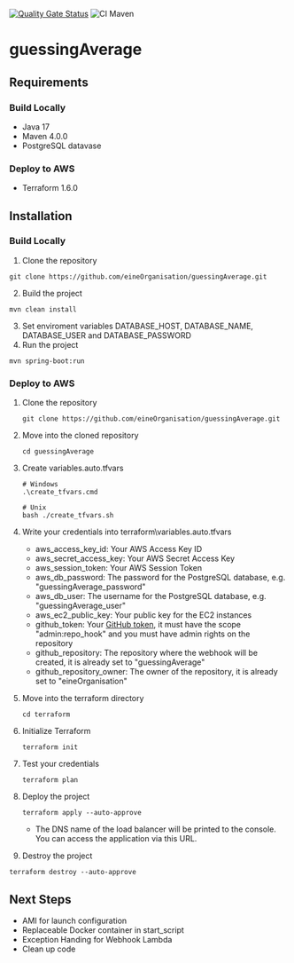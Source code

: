 [![Quality Gate Status](https://sonarcloud.io/api/project_badges/measure?project=eineOrganisation_guessingAverage&metric=alert_status)](https://sonarcloud.io/summary/new_code?id=eineOrganisation_guessingAverage)
![CI Maven](https://github.com/eineOrganisation/guessingAverage/actions/workflows/maven.yml/badge.svg)

# guessingAverage

## Requirements

### Build Locally
* Java 17
* Maven 4.0.0
* PostgreSQL datavase

### Deploy to AWS
* Terraform 1.6.0

## Installation
### Build Locally
1. Clone the repository
```shell
git clone https://github.com/eineOrganisation/guessingAverage.git
```
2. Build the project
```shell
mvn clean install
```
3. Set enviroment variables DATABASE_HOST, DATABASE_NAME, DATABASE_USER and DATABASE_PASSWORD
4. Run the project
```shell
mvn spring-boot:run
```

### Deploy to AWS

1. Clone the repository
   ```shell
   git clone https://github.com/eineOrganisation/guessingAverage.git
   ```

2. Move into the cloned repository
   ```shell
   cd guessingAverage
   ```

3. Create variables.auto.tfvars
   ```shell
   # Windows
   .\create_tfvars.cmd
   ```
   ```shell
   # Unix
   bash ./create_tfvars.sh
   ```

5. Write your credentials into terraform\variables.auto.tfvars

   + aws_access_key_id: Your AWS Access Key ID
   + aws_secret_access_key: Your AWS Secret Access Key
   + aws_session_token: Your AWS Session Token
   + aws_db_password: The password for the PostgreSQL database, e.g. "guessingAverage_password"
   + aws_db_user: The username for the PostgreSQL database, e.g. "guessingAverage_user"
   + aws_ec2_public_key: Your public key for the EC2 instances
   + github_token: Your [GitHub token](https://github.com/settings/tokens/new), it must have the scope "admin:repo_hook" and you must have admin rights on the repository
   + github_repository: The repository where the webhook will be created, it is already set to "guessingAverage"
   + github_repository_owner: The owner of the repository, it is already set to "eineOrganisation"

6. Move into the terraform directory
   ```shell
   cd terraform
   ```

7. Initialize Terraform
   ```shell
   terraform init
   ```
8. Test your credentials
   ```shell
   terraform plan
   ```

9. Deploy the project
   ```shell
   terraform apply --auto-approve
   ```
   + The DNS name of the load balancer will be printed to the console. You can access the application via this URL.

10. Destroy the project
   ```shell
   terraform destroy --auto-approve
   ```

## Next Steps
+ AMI for launch configuration
+ Replaceable Docker container in start_script
+ Exception Handing for Webhook Lambda
+ Clean up code
